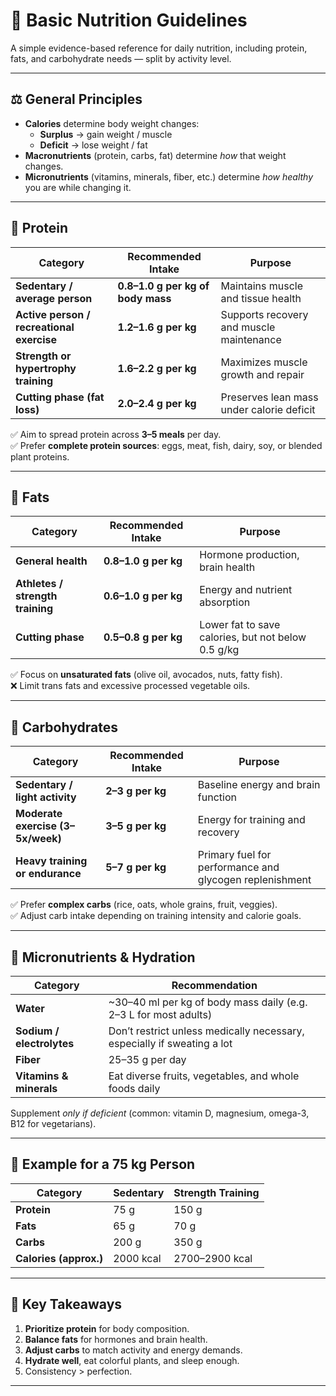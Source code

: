 ﻿# 🥗 Basic Nutrition Guidelines

A simple evidence-based reference for daily nutrition, including protein, fats, and carbohydrate needs — split by
activity level.

---

## ⚖️ General Principles

- **Calories** determine body weight changes:
    - **Surplus** → gain weight / muscle
    - **Deficit** → lose weight / fat
- **Macronutrients** (protein, carbs, fat) determine *how* that weight changes.
- **Micronutrients** (vitamins, minerals, fiber, etc.) determine *how healthy* you are while changing it.

---

## 🥩 Protein

| Category                                  | Recommended Intake                | Purpose                                   |
|-------------------------------------------|-----------------------------------|-------------------------------------------|
| **Sedentary / average person**            | **0.8–1.0 g per kg of body mass** | Maintains muscle and tissue health        |
| **Active person / recreational exercise** | **1.2–1.6 g per kg**              | Supports recovery and muscle maintenance  |
| **Strength or hypertrophy training**      | **1.6–2.2 g per kg**              | Maximizes muscle growth and repair        |
| **Cutting phase (fat loss)**              | **2.0–2.4 g per kg**              | Preserves lean mass under calorie deficit |

✅ Aim to spread protein across **3–5 meals** per day.  
✅ Prefer **complete protein sources**: eggs, meat, fish, dairy, soy, or blended plant proteins.

---

## 🥑 Fats

| Category                         | Recommended Intake   | Purpose                                            |
|----------------------------------|----------------------|----------------------------------------------------|
| **General health**               | **0.8–1.0 g per kg** | Hormone production, brain health                   |
| **Athletes / strength training** | **0.6–1.0 g per kg** | Energy and nutrient absorption                     |
| **Cutting phase**                | **0.5–0.8 g per kg** | Lower fat to save calories, but not below 0.5 g/kg |

✅ Focus on **unsaturated fats** (olive oil, avocados, nuts, fatty fish).  
❌ Limit trans fats and excessive processed vegetable oils.

---

## 🍚 Carbohydrates

| Category                          | Recommended Intake | Purpose                                                 |
|-----------------------------------|--------------------|---------------------------------------------------------|
| **Sedentary / light activity**    | **2–3 g per kg**   | Baseline energy and brain function                      |
| **Moderate exercise (3–5x/week)** | **3–5 g per kg**   | Energy for training and recovery                        |
| **Heavy training or endurance**   | **5–7 g per kg**   | Primary fuel for performance and glycogen replenishment |

✅ Prefer **complex carbs** (rice, oats, whole grains, fruit, veggies).  
✅ Adjust carb intake depending on training intensity and calorie goals.

---

## 🧂 Micronutrients & Hydration

| Category                  | Recommendation                                                          |
|---------------------------|-------------------------------------------------------------------------|
| **Water**                 | ~30–40 ml per kg of body mass daily (e.g. 2–3 L for most adults)        |
| **Sodium / electrolytes** | Don’t restrict unless medically necessary, especially if sweating a lot |
| **Fiber**                 | 25–35 g per day                                                         |
| **Vitamins & minerals**   | Eat diverse fruits, vegetables, and whole foods daily                   |

Supplement *only if deficient* (common: vitamin D, magnesium, omega-3, B12 for vegetarians).

---

## 🧮 Example for a 75 kg Person

| Category               | Sedentary | Strength Training |
|------------------------|-----------|-------------------|
| **Protein**            | 75 g      | 150 g             |
| **Fats**               | 65 g      | 70 g              |
| **Carbs**              | 200 g     | 350 g             |
| **Calories (approx.)** | 2000 kcal | 2700–2900 kcal    |

---

## 🧠 Key Takeaways

1. **Prioritize protein** for body composition.
2. **Balance fats** for hormones and brain health.
3. **Adjust carbs** to match activity and energy demands.
4. **Hydrate well**, eat colorful plants, and sleep enough.
5. Consistency > perfection.

---